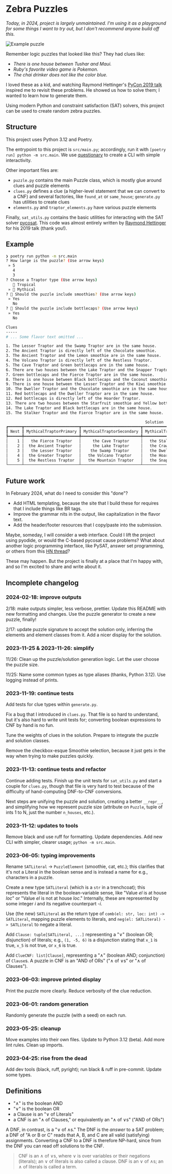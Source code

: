 # Zebra Puzzles

_Today, in 2024, project is largely unmaintained. I'm using it as a playground for some things I want to try out, but I don't recommend anyone build off this._

![Example puzzle](sample_grid.png)

Remember logic puzzles that looked like this? They had clues like:

- _There is one house between Tushar and Maui._
- _Ruby's favorite video game is Pokemon._
- _The chai drinker does not like the color blue._

I loved these as a kid, and watching Raymond Hettinger's [PyCon 2019 talk](https://www.youtube.com/watch?v=_GP9OpZPUYc) inspired me to revisit these problems. He showed us how to solve them; I wanted to learn how to generate them.

Using modern Python and constraint satisfaction (SAT) solvers, this project can be used to create random zebra puzzles.

## Structure

This project uses Python 3.12 and Poetry.

The entrypoint to this project is `src/main.py`; accordingly, run it with `[poetry run] python -m src.main`.
We use [questionary](https://github.com/tmbo/questionary/) to create a CLI with simple interactivity.

Other important files are:

- `puzzle.py` contains the main Puzzle class, which is mostly glue around clues and puzzle elements
- `clues.py` defines a clue (a higher-level statement that we can convert to a CNF) and several factories, like `found_at` or `same_house`; `generate.py` has utilities to create clues
- `elements.py` and `traptor_elements.py` have various puzzle elements

Finally, `sat_utils.py` contains the basic utilities for interacting with the SAT solver [pycosat](https://pypi.org/project/pycosat/). This code was almost entirely written by [Raymond Hettinger](https://rhettinger.github.io/einstein.html#essential-utilities-for-humanization) for his 2019 talk (thank you!).

## Example

```sh
❯ poetry run python -m src.main
? How large is the puzzle? (Use arrow keys)
 » 5
   4
   3
? Choose a Traptor type (Use arrow keys)
   🌴 Tropical
 » 🏰 Mythical
? 🥤 Should the puzzle include smoothies? (Use arrow keys)
 » Yes
   No
? 🔵 Should the puzzle include bottlecaps? (Use arrow keys)
 » Yes
   No

Clues
-----
# ... Some flavor text omitted ...

1. The Lesser Traptor and the Swamp Traptor are in the same house.
2. The Ancient Traptor is directly left of the Chocolate smoothie.
3. The Ancient Traptor and the Lemon smoothie are in the same house.
4. The Volcano Traptor is directly left of the Restless Traptor.
5. The Cave Traptor and Green bottlecaps are in the same house.
6. There are two houses between the Lake Traptor and the Snapper Traptor.
7. Green bottlecaps and the Fierce Traptor are in the same house.
8. There is one house between Black bottlecaps and the Coconut smoothie.
9. There is one house between the Lesser Traptor and the Kiwi smoothie.
10. The Dweller Traptor and the Chocolate smoothie are in the same house.
11. Red bottlecaps and the Dweller Traptor are in the same house.
12. Red bottlecaps is directly left of the Hoarder Traptor.
13. There are two houses between the Starfruit smoothie and Yellow bottlecaps.
14. The Lake Traptor and Black bottlecaps are in the same house.
15. The Stalker Traptor and the Fierce Traptor are in the same house.

                                                             Solution
┏━━━━━━┳━━━━━━━━━━━━━━━━━━━━━━━━┳━━━━━━━━━━━━━━━━━━━━━━━━━━┳━━━━━━━━━━━━━━━━━━━━━━━━━┳━━━━━━━━━━━━━━━━━━━━━━━━┳━━━━━━━━━━━━━━━━━━━┓
┃ Nest ┃ MythicalTraptorPrimary ┃ MythicalTraptorSecondary ┃ MythicalTraptorTertiary ┃        Smoothie        ┃     Bottlecap     ┃
┡━━━━━━╇━━━━━━━━━━━━━━━━━━━━━━━━╇━━━━━━━━━━━━━━━━━━━━━━━━━━╇━━━━━━━━━━━━━━━━━━━━━━━━━╇━━━━━━━━━━━━━━━━━━━━━━━━╇━━━━━━━━━━━━━━━━━━━┩
│    1 │   the Fierce Traptor   │     the Cave Traptor     │   the Stalker Traptor   │ the Starfruit smoothie │ Green bottlecaps  │
│    2 │  the Ancient Traptor   │     the Lake Traptor     │   the Crawler Traptor   │   the Lemon smoothie   │ Black bottlecaps  │
│    3 │   the Lesser Traptor   │    the Swamp Traptor     │   the Dweller Traptor   │ the Chocolate smoothie │  Red bottlecaps   │
│    4 │  the Greater Traptor   │   the Volcano Traptor    │   the Hoarder Traptor   │  the Coconut smoothie  │ Yellow bottlecaps │
│    5 │  the Restless Traptor  │   the Mountain Traptor   │   the Snapper Traptor   │   the Kiwi smoothie    │  Blue bottlecaps  │
└──────┴────────────────────────┴──────────────────────────┴─────────────────────────┴────────────────────────┴───────────────────┘
```

## Future work

In February 2024, what do I need to consider this "done"?

- Add HTML templating, because the site that I build these for requires that I include things like BR tags.
- Improve the grammar nits in the output, like capitalization in the flavor text.
- Add the header/footer resources that I copy/paste into the submission.

Maybe, someday, I will consider a web interface.
Could I lift the project using pyodide, or would the C-based pycosat cause problems?
What about another logic programming interface, like PySAT, answer set programming, or others from this [HN thread](https://news.ycombinator.com/item?id=36087464)?

These may happen. But the project is finally at a place that I'm happy with, and so I'm excited to share and write about it.

## Incomplete changelog

### 2024-02-18: improve outputs

2/18: make outputs simpler, less verbose, prettier. Update this README with new formatting and changes. Use the puzzle generator to create a new puzzle, finally!

2/17: update puzzle signature to accept the solution only, inferring the elements and element classes from it. Add a nicer display for the solution.

### 2023-11-25 & 2023-11-26: simplify

11/26: Clean up the puzzle/solution generation logic. Let the user choose the puzzle size.

11/25: Name some common types as type aliases (thanks, Python 3.12). Use logging instead of prints.

### 2023-11-19: continue tests

Add tests for clue types within `generate.py`.

Fix a bug that I introduced in `clues.py`. That file is so hard to understand, but it's also hard to write unit tests for; converting boolean expressions to CNF by hand is no fun.

Tune the weights of clues in the solution. Prepare to integrate the puzzle and solution classes.

Remove the checkbox-esque Smoothie selection, because it just gets in the way when trying to make puzzles quickly.

### 2023-11-13: continue tests and refactor

Continue adding tests. Finish up the unit tests for `sat_utils.py` and start a couple for `clues.py`, though that file is very hard to test because of the difficulty of hand-computing DNF-to-CNF conversions.

Next steps are unifying the puzzle and solution, creating a better `__repr__`, and simplifying how we represent puzzle size (attribute on `Puzzle`, tuple of ints 1 to N, just the number `n_houses`, etc.).

### 2023-11-12: updates to tools

Remove black and use ruff for formatting. Update dependencies. Add new CLI with simpler, clearer usage; `python -m src.main`.

### 2023-06-05: typing improvements

Rename `SATLiteral` -> `PuzzleElement` (smoothie, cat, etc.); this clarifies that it's not a Literal in the boolean sense and is instead a name for e.g., characters in a puzzle.

Create a new type `SATLiteral` (which is a `str` in a trenchcoat); this represents the literal in the boolean-variable sense, like "Value _el_ is at house _loc_" or "Value _el_ is not at house _loc_." Internally, these are represented by some integer _i_ and its negative counterpart _-i_.

Use (the new) `SATLiteral` as the return type of `comb(el: str, loc: int) -> SATLiteral`, mapping puzzle elements to literals, and `neg(el: SATLiteral) -> SATLiteral` to negate a literal.

Add `Clause: tuple[SATLiteral, ...]` representing a "∨" (boolean OR; disjunction) of literals; e.g., `(1, -5, 6)` is a disjunction stating that `x_1` is true, `x_5` is not true, or `x_6` is true.

Add `ClueCNF: list[Clause]`, representing a "∧" (boolean AND; conjunction) of `Clause`s. A puzzle in CNF is an "AND of ORs" ("∧ of ∨s" or "∧ of Clauses").

### 2023-06-03: improve printed display

Print the puzzle more clearly. Reduce verbosity of the clue reduction.

### 2023-06-01: random generation

Randomly generate the puzzle (with a seed) on each run.

### 2023-05-25: cleanup

Move examples into their own files. Update to Python 3.12 (beta). Add more lint rules. Clean up imports.

### 2023-04-25: rise from the dead

Add dev tools (black, ruff, pyright); run black & ruff in pre-commit. Update some types.

## Definitions

- "∧" is the boolean AND
- "∨" is the boolean OR
- a Clause is an "∨ of Literals"
- a CNF is an "∧ of Clauses," or equivalently an "∧ of ∨s" ("AND of ORs")

A DNF, in contrast, is a "∨ of ∧s." The DNF is the _answer_ to a SAT problem; a DNF of "A or B or C" reads that A, B, and C are all valid (satisfying) assignments. Converting a CNF to a DNF is therefore NP-hard, since from the DNF you can read off solutions to the CNF.

> CNF is an ∧ of ∨s, where ∨ is over variables or their negations (literals); an ∨ of literals is also called a clause. DNF is an ∨ of ∧s; an ∧ of literals is called a term.
